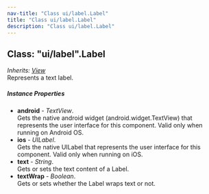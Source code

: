 ```yaml
---
nav-title: "Class ui/label.Label"
title: "Class ui/label.Label"
description: "Class ui/label.Label"
---
```

## Class: "ui/label".Label  
_Inherits:_ [_View_](../../ui/core/view/View.md)  
Represents a text label.

##### Instance Properties
 - **android** - _TextView_.    
  Gets the native android widget (android.widget.TextView) that represents the user interface for this component. Valid only when running on Android OS.
 - **ios** - _UILabel_.    
  Gets the native UILabel that represents the user interface for this component. Valid only when running on iOS.
 - **text** - _String_.    
  Gets or sets the text content of a Label.
 - **textWrap** - _Boolean_.    
  Gets or sets whether the Label wraps text or not.
